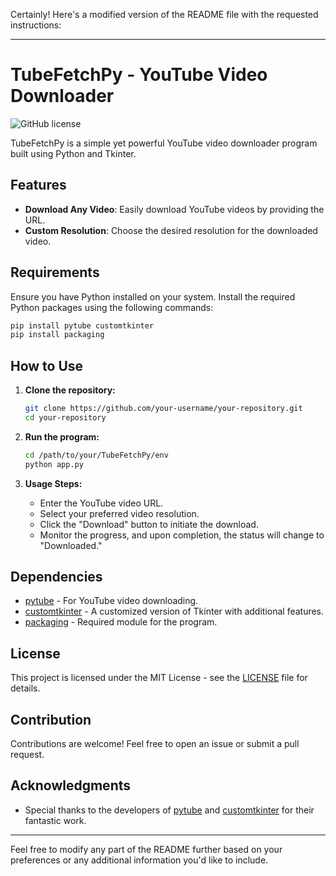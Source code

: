 Certainly! Here's a modified version of the README file with the requested instructions:

---

# TubeFetchPy - YouTube Video Downloader

![GitHub license](https://img.shields.io/badge/license-MIT-blue.svg)

TubeFetchPy is a simple yet powerful YouTube video downloader program built using Python and Tkinter.

## Features

- **Download Any Video**: Easily download YouTube videos by providing the URL.
- **Custom Resolution**: Choose the desired resolution for the downloaded video.

## Requirements

Ensure you have Python installed on your system. Install the required Python packages using the following commands:

```bash
pip install pytube customtkinter
pip install packaging
```

## How to Use

1. **Clone the repository:**

    ```bash
    git clone https://github.com/your-username/your-repository.git
    cd your-repository
    ```

2. **Run the program:**

    ```bash
    cd /path/to/your/TubeFetchPy/env
    python app.py
    ```

3. **Usage Steps:**

    - Enter the YouTube video URL.
    - Select your preferred video resolution.
    - Click the "Download" button to initiate the download.
    - Monitor the progress, and upon completion, the status will change to "Downloaded."

## Dependencies

- [pytube](https://github.com/pytube/pytube) - For YouTube video downloading.
- [customtkinter](https://github.com/CoolCoderSJ/customtkinter) - A customized version of Tkinter with additional features.
- [packaging](https://pypi.org/project/packaging/) - Required module for the program.

## License

This project is licensed under the MIT License - see the [LICENSE](LICENSE) file for details.

## Contribution

Contributions are welcome! Feel free to open an issue or submit a pull request.

## Acknowledgments

- Special thanks to the developers of [pytube](https://github.com/pytube/pytube) and [customtkinter](https://github.com/CoolCoderSJ/customtkinter) for their fantastic work.

---

Feel free to modify any part of the README further based on your preferences or any additional information you'd like to include.
